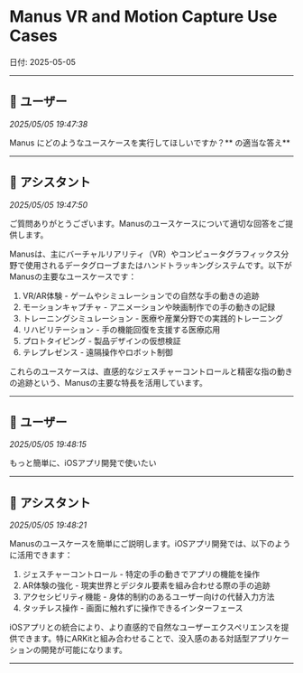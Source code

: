 # Manus VR and Motion Capture Use Cases

日付: 2025-05-05

---

## 👤 ユーザー
*2025/05/05 19:47:38*

Manus にどのようなユースケースを実行してほしいですか？** の適当な答え**

---

## 🤖 アシスタント
*2025/05/05 19:47:50*

ご質問ありがとうございます。Manusのユースケースについて適切な回答をご提供します。

Manusは、主にバーチャルリアリティ（VR）やコンピュータグラフィックス分野で使用されるデータグローブまたはハンドトラッキングシステムです。以下がManusの主要なユースケースです：

1. VR/AR体験 - ゲームやシミュレーションでの自然な手の動きの追跡
2. モーションキャプチャ - アニメーションや映画制作での手の動きの記録
3. トレーニングシミュレーション - 医療や産業分野での実践的トレーニング
4. リハビリテーション - 手の機能回復を支援する医療応用
5. プロトタイピング - 製品デザインの仮想検証
6. テレプレゼンス - 遠隔操作やロボット制御

これらのユースケースは、直感的なジェスチャーコントロールと精密な指の動きの追跡という、Manusの主要な特長を活用しています。

---

## 👤 ユーザー
*2025/05/05 19:48:15*

もっと簡単に、iOSアプリ開発で使いたい

---

## 🤖 アシスタント
*2025/05/05 19:48:21*

Manusのユースケースを簡単にご説明します。iOSアプリ開発では、以下のように活用できます：

1. ジェスチャーコントロール - 特定の手の動きでアプリの機能を操作
2. AR体験の強化 - 現実世界とデジタル要素を組み合わせる際の手の追跡
3. アクセシビリティ機能 - 身体的制約のあるユーザー向けの代替入力方法
4. タッチレス操作 - 画面に触れずに操作できるインターフェース

iOSアプリとの統合により、より直感的で自然なユーザーエクスペリエンスを提供できます。特にARKitと組み合わせることで、没入感のある対話型アプリケーションの開発が可能になります。

---
